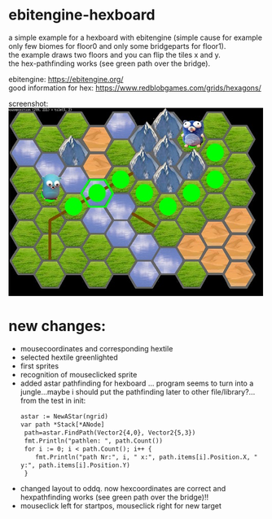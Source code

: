 # ebitengine-hexboard

a simple example for a hexboard with ebitengine (simple cause for example only few biomes for floor0 and only some bridgeparts for floor1).    
the example draws two floors and you can flip the tiles x and y.    
the hex-pathfinding works (see green path over the bridge).    

ebitengine: https://ebitengine.org/    
good information for hex: https://www.redblobgames.com/grids/hexagons/    

screenshot:    
![Pic1](screenshotsmall.jpg)

# new changes:     
- mousecoordinates and corresponding hextile
- selected hextile greenlighted
- first sprites
- recognition of mouseclicked sprite
- added astar pathfinding for hexboard ... program seems to turn into a jungle...maybe i should put the pathfinding later to other file/library?...
  from the test in init:        
    ```
    astar := NewAStar(ngrid)
    var path *Stack[*ANode]
     path=astar.FindPath(Vector2{4,0}, Vector2{5,3})
     fmt.Println("pathlen: ", path.Count())
     for i := 0; i < path.Count(); i++ {
		fmt.Println("path Nr:", i, " x:", path.items[i].Position.X, " y:", path.items[i].Position.Y)
     }
    ```
- changed layout to oddq. now hexcoordinates are correct and hexpathfinding works (see green path over the bridge)!!
- mouseclick left for startpos, mouseclick right for new target    
  
  
    
  
